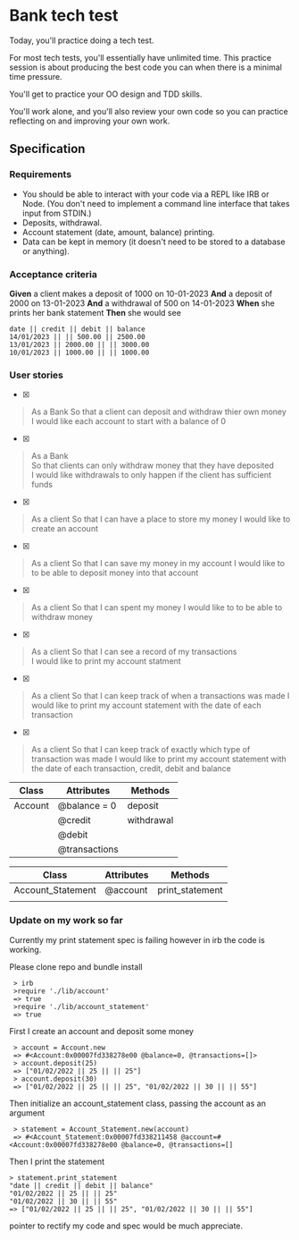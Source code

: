 # Bank tech test 
Today, you'll practice doing a tech test.

For most tech tests, you'll essentially have unlimited time. This practice session is about producing the best code you can when there is a minimal time pressure.

You'll get to practice your OO design and TDD skills.

You'll work alone, and you'll also review your own code so you can practice reflecting on and improving your own work.


## Specification

### Requirements
* You should be able to interact with your code via a REPL like IRB or Node. (You don't need to implement a command line interface that takes input from STDIN.)
* Deposits, withdrawal.
* Account statement (date, amount, balance) printing.
* Data can be kept in memory (it doesn't need to be stored to a database or anything).

### Acceptance criteria
**Given** a client makes a deposit of 1000 on 10-01-2023
**And** a deposit of 2000 on 13-01-2023
**And** a withdrawal of 500 on 14-01-2023
**When** she prints her bank statement
**Then** she would see

```
date || credit || debit || balance
14/01/2023 || || 500.00 || 2500.00
13/01/2023 || 2000.00 || || 3000.00
10/01/2023 || 1000.00 || || 1000.00

```

### User stories


-[x]
> As a Bank
> So that a client can deposit and withdraw thier own money   
> I would like each account to start with a balance of 0   

-[x]
> As a Bank   
>So that clients can only withdraw money that they have deposited   
>I would like withdrawals to only happen if the client has sufficient funds   

-[x]
> As a client
> So that I can have a place to store my money 
> I would like to create an account

-[x]
> As a client
> So that I can save my money in my account
> I would like to to be able to deposit money into that account

-[x]
> As a client
> So that I can spent my money 
> I would like to to be able to withdraw money


-[x]
> As a client
> So that I can see a record of my transactions  
> I would like to print my account statment


-[x]
> As a client
> So that I can keep track of when a transactions was made
> I would like to print my account statement with the date of each transaction

-[x]
> As a client
> So that I can keep track of exactly which type of transaction was made
> I would like to print my account statement with the date of each transaction, credit, debit and balance



| Class       | Attributes   |Methods        |
| ----------- | ----------- |----------------|
| Account     | @balance = 0|      deposit   |
|             |   @credit   |     withdrawal |
|             |   @debit    |                |
|             |@transactions|                |


| Class             | Attributes  |Methods         |
| ------------------| ------------|----------------|
| Account_Statement | @account    |print_statement |
|                   |             |                |


### Update on my work so far

Currently my print statement spec is failing however in irb the code is working.

Please clone repo and bundle install

```
 > irb
 >require './lib/account'
 => true
 >require './lib/account_statement'
 => true
```
First I create an account and deposit some money

```
 > account = Account.new
 => #<Account:0x00007fd338278e00 @balance=0, @transactions=[]>
 > account.deposit(25)
 => ["01/02/2022 || 25 || || 25"]
 > account.deposit(30)
 => ["01/02/2022 || 25 || || 25", "01/02/2022 || 30 || || 55"]
```
Then initialize an account_statement class, passing the account as an argument

```
 > statement = Account_Statement.new(account)
 => #<Account_Statement:0x00007fd338211458 @account=#<Account:0x00007fd338278e00 @balance=0, @transactions=[]
```

Then I print the statement

 ```
> statement.print_statement
"date || credit || debit || balance"
"01/02/2022 || 25 || || 25"
"01/02/2022 || 30 || || 55"
 => ["01/02/2022 || 25 || || 25", "01/02/2022 || 30 || || 55"]
 ```

pointer to rectify my code and spec would be much appreciate.